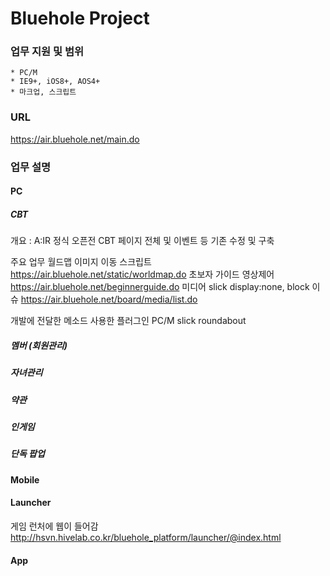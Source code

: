 # Bluehole Project

### 업무 지원 및 범위
	* PC/M
	* IE9+, iOS8+, AOS4+
	* 마크업, 스크립트

### URL
https://air.bluehole.net/main.do

### 업무 설명
#### PC
##### CBT
개요 : A:IR 정식 오픈전 CBT 페이지 전체 및 이벤트 등 기존 수정 및 구축

주요 업무
월드맵
이미지 이동 스크립트
https://air.bluehole.net/static/worldmap.do
초보자 가이드
영상제어
https://air.bluehole.net/beginnerguide.do
미디어
slick display:none, block 이슈
https://air.bluehole.net/board/media/list.do

개발에 전달한 메소드
사용한 플러그인 PC/M
slick
roundabout
##### 멤버 (회원관리)
##### 자녀관리
##### 약관
##### 인게임
##### 단독 팝업
#### Mobile
#### Launcher
게임 런처에 웹이 들어감
http://hsvn.hivelab.co.kr/bluehole_platform/launcher/@index.html
#### App